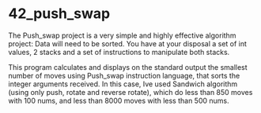 # 42_push_swap

The Push_swap project is a very simple and highly effective algorithm project: 
Data will need to be sorted. You have at your disposal a set of int values, 2 stacks and a set of
instructions to manipulate both stacks.


This program calculates and displays on the standard output the smallest number of moves using Push_swap instruction language, that sorts the integer arguments received.
In this case, Ive used Sandwich algorithm (using only push, rotate and reverse rotate), which do less than 850 moves with 100 nums, and less than 8000 moves with less than 500 nums.
